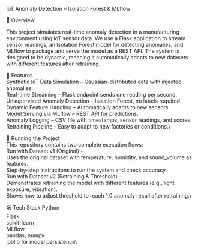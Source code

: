 IoT Anomaly Detection – Isolation Forest & MLflow

📌 Overview

This project simulates real-time anomaly detection in a manufacturing environment using IoT sensor data.
We use a Flask application to stream sensor readings, an Isolation Forest model for detecting anomalies, and MLflow to package and serve the model as a REST API.
The system is designed to be dynamic, meaning it automatically adapts to new datasets with different features after retraining.


🚀 Features\
Synthetic IoT Data Simulation – Gaussian-distributed data with injected anomalies.\
Real-time Streaming – Flask endpoint sends one reading per second.\
Unsupervised Anomaly Detection – Isolation Forest, no labels required.\
Dynamic Feature Handling – Automatically adapts to new sensors.\
Model Serving via MLflow – REST API for predictions.\
Anomaly Logging – CSV file with timestamps, sensor readings, and scores.\
Retraining Pipeline – Easy to adapt to new factories or conditions.\


📂 Running the Project\
This repository contains two complete execution flows:\
Run with Dataset v1 (Original) –\
Uses the original dataset with temperature, humidity, and sound_volume as features.\
Step-by-step instructions to run the system and check accuracy.\
Run with Dataset v2 (Retraining & Threshold) –\
Demonstrates retraining the model with different features (e.g., light exposure, vibration).\
Shows how to adjust threshold to reach 1.0 anomaly recall after retraining.\

🛠 Tech Stack
Python\
Flask\
scikit-learn\
MLflow\
pandas, numpy\
joblib for model persistence\

